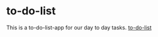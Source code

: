 # to-do-list
This is a to-do-list-app for our day to day tasks. 
[to-do-list](https://bharti-kumath.github.io/to-do-list/index.html)
